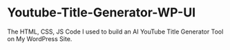 # Youtube-Title-Generator-WP-UI
The HTML, CSS, JS Code I used to build an AI YouTube Title Generator Tool on My WordPress Site.
